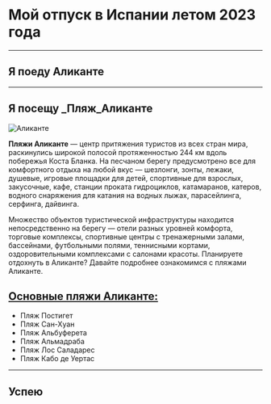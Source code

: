 # Мой отпуск в Испании летом 2023 года

---
## Я поеду **Аликанте**

---
## Я посещу **_Пляж_Аликанте**

![Аликанте](https://iespanol.ru/wp-content/uploads/2019/01/playa-alicante.gif)

**Пляжи Аликанте** — центр притяжения туристов из всех стран мира, раскинулись широкой полосой протяженностью 244 км вдоль побережья Коста Бланка. На песчаном берегу предусмотрено все для комфортного отдыха на любой вкус — шезлонги, зонты, лежаки, душевые, игровые площадки для детей, спортивные для взрослых, закусочные, кафе, станции проката гидроциклов, катамаранов, катеров, водного снаряжения для катания на водных лыжах, парасейлинга, серфинга, дайвинга.

Множество объектов туристической инфраструктуры находится непосредственно на берегу — отели разных уровней комфорта, торговые комплексы, спортивные центры с тренажерными залами, бассейнами, футбольными полями, теннисными кортами, оздоровительными комплексами с салонами красоты. Планируете отдохнуть в Аликанте? Давайте подробнее ознакомимся с пляжами Аликанте.

## [Основные пляжи Аликанте:](https://iespanol.ru/playa-alicante.html#:~:text=%D0%9B%D1%83%D1%87%D1%88%D0%B8%D0%B5%20%D0%BF%D0%BB%D1%8F%D0%B6%D0%B8%20%D0%90%D0%BB%D0%B8%D0%BA%D0%B0%D0%BD%D1%82%D0%B5%3A%20%D0%BE%D0%BF%D0%B8%D1%81%D0%B0%D0%BD%D0%B8%D0%B5%2C%20%D1%84%D0%BE%D1%82%D0%BE%2C%20%D0%BF%D0%BB%D1%8E%D1%81%D1%8B%20%D0%B8%20%D0%BC%D0%B8%D0%BD%D1%83%D1%81%D1%8B)

* Пляж Постигет
* Пляж Сан-Хуан 
* Пляж Альбуферета
* Пляж Альмадраба
* Пляж Лос Саладарес
* Пляж Кабо де Уертас

---
## Успею
